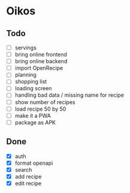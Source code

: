 # Oikos

## Todo

- [ ] servings
- [ ] bring online frontend
- [ ] bring online backend
- [ ] import OpenRecipe
- [ ] planning
- [ ] shopping list
- [ ] loading screen
- [ ] handling bad data / missing name for recipe
- [ ] show number of recipes
- [ ] load recipe 50 by 50
- [ ] make it a PWA
- [ ] package as APK

## Done

- [x] auth
- [x] format openapi
- [X] search
- [x] add recipe
- [x] edit recipe